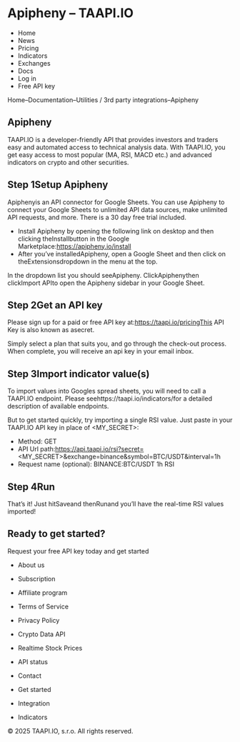 # Apipheny – TAAPI.IO

- Home
- News
- Pricing
- Indicators
- Exchanges
- Docs
- Log in
- Free API key

Home–Documentation–Utilities / 3rd party integrations–Apipheny


## Apipheny
TAAPI.IO is a developer-friendly API that provides investors and traders easy and automated access to technical analysis data. With TAAPI.IO, you get easy access to most popular (MA, RSI, MACD etc.) and advanced indicators on crypto and other securities.


## Step 1Setup Apipheny
Apiphenyis an API connector for Google Sheets. You can use Apipheny to connect your Google Sheets to unlimited API data sources, make unlimited API requests, and more. There is a 30 day free trial included.

- Install Apipheny by opening the following link on desktop and then clicking theInstallbutton in the Google Marketplace:https://apipheny.io/install
- After you’ve installedApipheny, open a Google Sheet and then click on theExtensionsdropdown in the menu at the top.

In the dropdown list you should seeApipheny. ClickApiphenythen clickImport APIto open the Apipheny sidebar in your Google Sheet.


## Step 2Get an API key
Please sign up for a paid or free API key at:https://taapi.io/pricingThis API Key is also known as asecret.

Simply select a plan that suits you, and go through the check-out process. When complete, you will receive an api key in your email inbox.


## Step 3Import indicator value(s)
To import values into Googles spread sheets, you will need to call a TAAPI.IO endpoint. Please seehttps://taapi.io/indicators/for a detailed description of available endpoints.

But to get started quickly, try importing a single RSI value. Just paste in your TAAPI.IO API key in place of <MY_SECRET>:

- Method: GET
- API Url path:https://api.taapi.io/rsi?secret=<MY_SECRET>&exchange=binance&symbol=BTC/USDT&interval=1h
- Request name (optional): BINANCE:BTC/USDT 1h RSI


## Step 4Run
That’s it! Just hitSaveand thenRunand you’ll have the real-time RSI values imported!


## Ready to get started?
Request your free API key today and get started

- About us
- Subscription
- Affiliate program
- Terms of Service
- Privacy Policy
- Crypto Data API
- Realtime Stock Prices
- API status
- Contact

- Get started
- Integration
- Indicators

© 2025 TAAPI.IO, s.r.o. All rights reserved.

